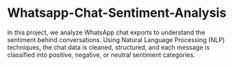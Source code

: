 # Whatsapp-Chat-Sentiment-Analysis
In this project, we analyze WhatsApp chat exports to understand the sentiment behind conversations. Using Natural Language Processing (NLP) techniques, the chat data is cleaned, structured, and each message is classified into positive, negative, or neutral sentiment categories.
